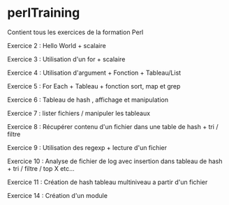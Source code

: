 perlTraining
============

Contient tous les exercices de la formation Perl

Exercice 2 : Hello World + scalaire

Exercice 3 : Utilisation d'un for + scalaire

Exercice 4 : Utilisation d'argument + Fonction + Tableau/List

Exercice 5 : For Each + Tableau + fonction sort, map et grep

Exercice 6 : Tableau de hash , affichage et manipulation

Exercice 7 : lister fichiers / manipuler les tableaux

Exercice 8 : Récupérer contenu d'un fichier dans une table de hash + tri / filtre

Exercice 9 : Utilisation des regexp + lecture d'un fichier

Exercice 10 : Analyse de fichier de log avec insertion dans tableau de hash + tri / filtre / top X etc...

Exercice 11 : Création de hash tableau multiniveau a partir d'un fichier

Exercice 14 : Création d'un module
